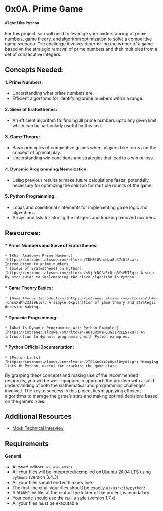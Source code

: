 # 0x0A. Prime Game
#### `Algorithm` `Python`

For this project, you will need to leverage your understanding of prime numbers, game theory, and algorithm optimization to solve a competitive game scenario. The challenge involves determining the winner of a game based on the strategic removal of prime numbers and their multiples from a set of consecutive integers.

## Concepts Needed:
#### 1. Prime Numbers:

* Understanding what prime numbers are.
* Efficient algorithms for identifying prime numbers within a range.
#### 2. Sieve of Eratosthenes:

* An efficient algorithm for finding all prime numbers up to any given limit, which can be particularly useful for this task.
#### 3. Game Theory:

* Basic principles of competitive games where players take turns and the concept of optimal play.
* Understanding win conditions and strategies that lead to a win or loss.
#### 4. Dynamic Programming/Memoization:

* Using previous results to make future calculations faster, potentially necessary for optimizing the solution for multiple rounds of the game.
#### 5. Python Programming:

* Loops and conditional statements for implementing game logic and algorithms.
* Arrays and lists for storing the integers and tracking removed numbers.

## Resources:
#### * Prime Numbers and Sieve of Eratosthenes:

	* [Khan Academy: Prime Numbers](https://intranet.alxswe.com/rltoken/IUKEfGVroNza8u37x0lEzw): Introduction to prime numbers.
	* [Sieve of Eratosthenes in Python](https://intranet.alxswe.com/rltoken/sVjdrNQEaErO_qRYsVMTEg): A step-by-step guide to implementing the sieve algorithm in Python.
#### * Game Theory Basics:

	* [Game Theory Introduction](https://intranet.alxswe.com/rltoken/lH4z--LnsuXYKh23Ji9Elw): A simple explanation of game theory and strategic decision-making.
#### * Dynamic Programming:

	* [What Is Dynamic Programming With Python Examples](https://intranet.alxswe.com/rltoken/W6T0RxWaFG3GisPxLLNYkQ): An introduction to dynamic programming with Python examples.
#### * Python Official Documentation:

	* [Python Lists](https://intranet.alxswe.com/rltoken/JTEGXnSDYDp8yblD9y86eg): Managing lists in Python, useful for tracking the game state.
By grasping these concepts and making use of the recommended resources, you will be well-equipped to approach the problem with a solid understanding of both the mathematical and programming challenges involved. The key to success in this project lies in applying efficient algorithms to manage the game’s state and making optimal decisions based on the game’s rules.

## Additional Resources
* [Mock Technical Interview](https://intranet.alxswe.com/rltoken/h176d28650FiZFWhWw9_Sg)


## Requirements
#### General
* Allowed editors: `vi`, `vim`, `emacs`
* All your files will be interpreted/compiled on Ubuntu 20.04 LTS using `python3` (version 3.4.3)
* All your files should end with a new line
* The first line of all your files should be exactly `#!/usr/bin/python3`
* A `README.md` file, at the root of the folder of the project, is mandatory
* Your code should use the `PEP 8` style (version 1.7.x)
* All your files must be executable
